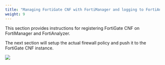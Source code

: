 ```yaml
---
title: "Managing FortiGate CNF with FortiManager and logging to FortiAnalyzer" 
weight: 9
---
```


This section provides instructions for registering FortiGate CNF on FortiManager and FortiAnalyzer.  

The next section will setup the actual firewall policy and push it to the FortiGate CNF instance.

![](image-mdw-centralized-cap.png)
